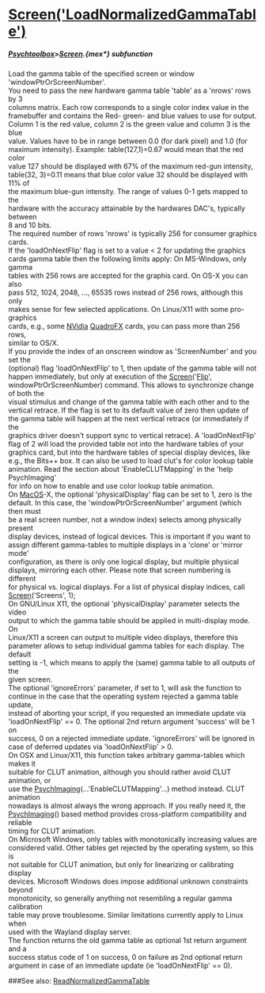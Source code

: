 # [Screen('LoadNormalizedGammaTable')](Screen-LoadNormalizedGammaTable) 
##### [Psychtoolbox](Psychtoolbox)>[Screen](Screen).{mex*} subfunction


Load the gamma table of the specified screen or window  
'windowPtrOrScreenNumber'.  
You need to pass the new hardware gamma table 'table' as a 'nrows' rows by 3  
columns matrix. Each row corresponds to a single color index value in the  
framebuffer and contains the Red- green- and blue values to use for output.  
Column 1 is the red value, column 2 is the green value and column 3 is the blue  
value. Values have to be in range between 0.0 (for dark pixel) and 1.0 (for  
maximum intensity). Example: table(127,1)=0.67 would mean that the red color  
value 127 should be displayed with 67% of the maximum red-gun intensity,  
table(32, 3)=0.11 means that blue color value 32 should be displayed with 11% of  
the maximum blue-gun intensity. The range of values 0-1 gets mapped to the  
hardware with the accuracy attainable by the hardwares DAC's, typically between  
8 and 10 bits.  
The required number of rows 'nrows' is typically 256 for consumer graphics  
cards.  
If the 'loadOnNextFlip' flag is set to a value < 2 for updating the graphics  
cards gamma table then the following limits apply: On MS-Windows, only gamma  
tables with 256 rows are accepted for the graphis card. On OS-X you can also  
pass 512, 1024, 2048, ..., 65535 rows instead of 256 rows, although this only  
makes sense for few selected applications. On Linux/X11 with some pro-graphics  
cards, e.g., some [NVidia](NVidia) [QuadroFX](QuadroFX) cards, you can pass more than 256 rows,  
similar to OS/X.  
If you provide the index of an onscreen window as 'ScreenNumber' and you set the  
(optional) flag 'loadOnNextFlip' to 1, then update of the gamma table will not  
happen immediately, but only at execution of the [Screen](Screen)('[Flip](Flip)',  
windowPtrOrScreenNumber) command. This allows to synchronize change of both the  
visual stimulus and change of the gamma table with each other and to the  
vertical retrace. If the flag is set to its default value of zero then update of  
the gamma table will happen at the next vertical retrace (or immediately if the  
graphics driver doesn't support sync to vertical retrace). A 'loadOnNextFlip'  
flag of 2 will load the provided table not into the hardware tables of your  
graphics card, but into the hardware tables of special display devices, like  
e.g., the Bits++ box. It can also be used to load clut's for color lookup table  
animation. Read the section about 'EnableCLUTMapping' in the 'help PsychImaging'  
for info on how to enable and use color lookup table animation.  
On [MacOS](MacOS)-X, the optional 'physicalDisplay' flag can be set to 1, zero is the  
default. In this case, the 'windowPtrOrScreenNumber' argument (which then must  
be a real screen number, not a window index) selects among physically present  
display devices, instead of logical devices. This is important if you want to  
assign different gamma-tables to multiple displays in a 'clone' or 'mirror mode'  
configuration, as there is only one logical display, but multiple physical  
displays, mirroring each other. Please note that screen numbering is different  
for physical vs. logical displays. For a list of physical display indices, call  
[Screen](Screen)('Screens', 1);  
On GNU/Linux X11, the optional 'physicalDisplay' parameter selects the video  
output to which the gamma table should be applied in multi-display mode. On  
Linux/X11 a screen can output to multiple video displays, therefore this  
parameter allows to setup individual gamma tables for each display. The default  
setting is -1, which means to apply the (same) gamma table to all outputs of the  
given screen.  
The optional 'ignoreErrors' parameter, if set to 1, will ask the function to  
continue in the case that the operating system rejected a gamma table update,  
instead of aborting your script, if you requested an immediate update via  
'loadOnNextFlip' == 0. The optional 2nd return argument 'success' will be 1 on  
success, 0 on a rejected immediate update. 'ignoreErrors' will be ignored in  
case of deferred updates via 'loadOnNextFlip' \> 0.  
On OSX and Linux/X11, this function takes arbitrary gamma-tables which makes it  
suitable for CLUT animation, although you should rather avoid CLUT animation, or  
use the [PsychImaging](PsychImaging)(...'EnableCLUTMapping'...) method instead. CLUT animation  
nowadays is almost always the wrong approach. If you really need it, the  
[PsychImaging](PsychImaging)() based method provides cross-platform compatibility and reliable  
timing for CLUT animation.  
On Microsoft Windows, only tables with monotonically increasing values are  
considered valid. Other tables get rejected by the operating system, so this is  
not suitable for CLUT animation, but only for linearizing or calibrating display  
devices. Microsoft Windows does impose additional unknown constraints beyond  
monotonicity, so generally anything not resembling a regular gamma calibration  
table may prove troublesome. Similar limitations currently apply to Linux when  
used with the Wayland display server.  
The function returns the old gamma table as optional 1st return argument and a  
success status code of 1 on success, 0 on failure as 2nd optional return  
argument in case of an immediate update (ie 'loadOnNextFlip' == 0).  
  


###See also:
[ReadNormalizedGammaTable](Screen-ReadNormalizedGammaTable)
